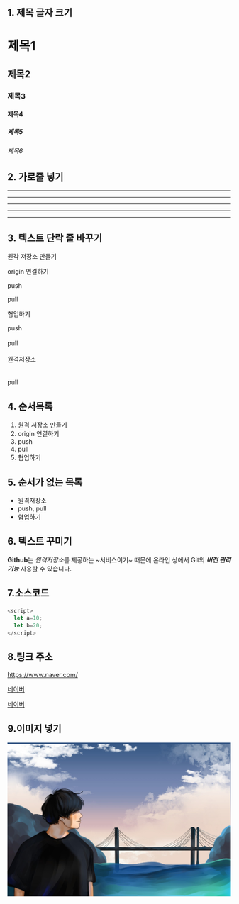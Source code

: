 ## 1. 제목 글자 크기 
#  제목1
## 제목2
### 제목3
#### 제목4
##### 제목5
###### 제목6

## 2. 가로줄 넣기 <!-- -, * 3개 이상이 되면 -->
---
-------
***
******
* * * * 


## 3. 텍스트 단락 줄 바꾸기
원갹 저장소 만들기

origin 연결하기

push

pull



협업하기

push <br><br> pull <br><br> 원격저장소<br><br><br> pull

## 4. 순서목록
1. 원격 저장소 만들기
2. origin 연결하기
3. push
4. pull
5. 협업하기

## 5. 순서가 없는 목록 <!-- + 또는 - 또는 * -->

- 원격저장소
- push, pull
- 협업하기

## 6. 텍스트 꾸미기 <!-- 굵게**또는__로 감쌈 이울림체***또는___오 감쌈 -->
**Github**는 *원격저장소*를 제공하는 ~서비스이기~ 때문에
온라인 상에서 Git의 ***버전 관리 기능*** 사용할 수 있습니다.

## 7.소스코드<!-- `기호를 사용(백틱) -->
```javascript
<script>
  let a=10;
  let b=20;
</script>
```

## 8.링크 주소 <!-- <주소>,[텍스트](주소),[텍스트](주소,"부가 설명") -->
<https://www.naver.com/>

[네이버](https://www.naver.com/)

[네이버](https://www.naver.com/, "클릭하면 네이버 홈페이지로 이동합니다.")

## 9.이미지 넣기 <!-- ![대체 텍스트](이미지 파일경로) 이미지 삽입을 하려면 사용할 이미지가 온라인에 있어야 한다.(내 깃허브 저장소) -->
![내 그림](./my.jpg)

